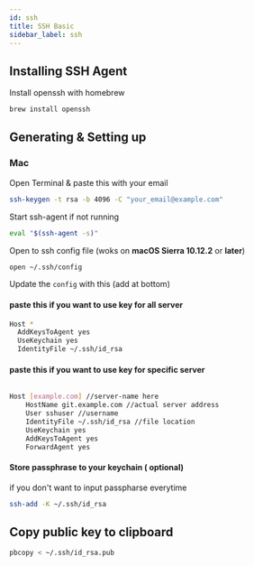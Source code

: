```yaml
---
id: ssh
title: SSH Basic
sidebar_label: ssh
---
```


## Installing SSH Agent

Install openssh with homebrew 

```bash
brew install openssh
```

## Generating & Setting up

### Mac

Open Terminal & paste this with your email

```bash
ssh-keygen -t rsa -b 4096 -C "your_email@example.com"
```

Start ssh-agent if not running

```bash
eval "$(ssh-agent -s)"
```

Open to ssh config file  (woks on **macOS Sierra 10.12.2** or **later**)

```bash
open ~/.ssh/config
```

Update the `config` with this (add at bottom)

#### paste this if you want to use key for all server

```bash
Host *
  AddKeysToAgent yes
  UseKeychain yes
  IdentityFile ~/.ssh/id_rsa

```

#### paste this if you want to use key for specific server

```bash

Host [example.com] //server-name here
	HostName git.example.com //actual server address
	User sshuser //username
	IdentityFile ~/.ssh/id_rsa //file location
	UseKeychain yes
	AddKeysToAgent yes
	ForwardAgent yes

```

#### Store passphrase to your keychain ( optional)
  if you don't want to input passpharse everytime

  ```bash
  ssh-add -K ~/.ssh/id_rsa
  ```

  ## Copy public key to clipboard

  ```bash
  pbcopy < ~/.ssh/id_rsa.pub
  ```